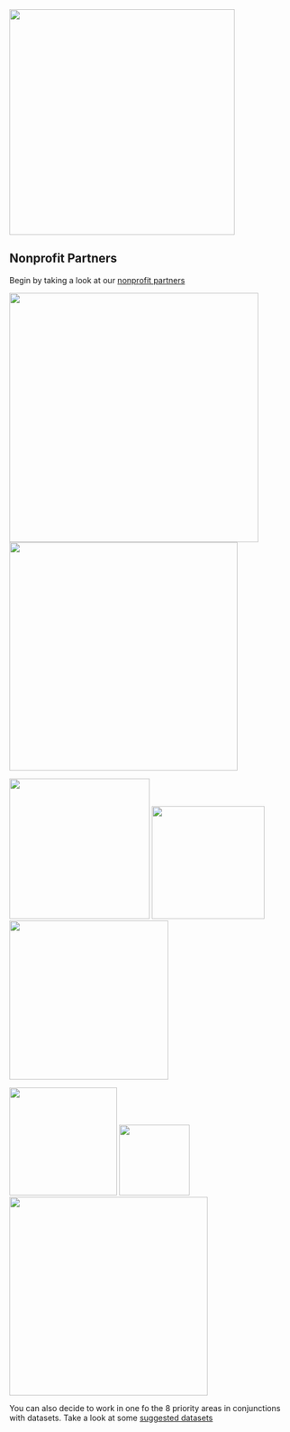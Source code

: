 <img src="https://user-images.githubusercontent.com/3732476/28695957-6356a396-7300-11e7-9203-50b7fb4bf640.png" width="400"/>

## Nonprofit Partners

Begin by taking a look at our [nonprofit partners](https://github.com/RVATech/communiTECH2017/blob/master/Communitech%20Nonprofit%20Partners.pdf)

<img src="https://user-images.githubusercontent.com/3732476/28696488-cf6d9eec-7303-11e7-9bf2-8ced9a672872.png" width="442"/>  <img src="https://user-images.githubusercontent.com/3732476/28696487-cf6d676a-7303-11e7-84cf-21f3c96e0b28.gif" width="405"/>

<img src="https://user-images.githubusercontent.com/3732476/28696483-cf617fd6-7303-11e7-891d-4d1e0fb836cb.jpg" width="249"/>  <img src="https://user-images.githubusercontent.com/3732476/28696486-cf6509c6-7303-11e7-870c-cb41081bf4c7.jpg" width="200"/>  <img src="https://user-images.githubusercontent.com/3732476/28696485-cf6219c8-7303-11e7-91e3-fdb3aec2d64e.jpg" width="282"/>

<img src="https://user-images.githubusercontent.com/3732476/28696481-cf5e73e0-7303-11e7-96c8-db09b6c23a16.png" width="191"/>  <img src="https://user-images.githubusercontent.com/3732476/28696484-cf61d990-7303-11e7-88ee-38d3a288d865.png" height="125"/>  <img src="https://user-images.githubusercontent.com/3732476/28696482-cf6007d2-7303-11e7-8efc-9cb69383a6d9.jpg" width="352"/>




You can also decide to work in one fo the 8 priority areas in conjunctions with datasets. Take a look at some [suggested datasets]()
